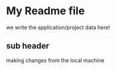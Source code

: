 # My Readme file
we write the application/project data here!

## sub header

making changes from the local machine 

